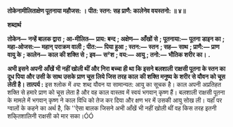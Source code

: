 **तोकेनामीलिताक्षेण पूतनाया महौजस: ।** **पीत: स्तन: सह प्राणै: कालेनेव वयस्तनो: ॥ ४॥** 

**शब्दार्थ** 

**तोकेन—** **नन्हें बालक द्वारा** **; आ-मीलित—** **प्राय: बन्द** **; अक्षेण—** **आँखों से** **; पूतनाया:—** **पूतना डाइन का** **; महा-ओजस:—** **महान्** **पराक्रम वाली** **; पीत:—** **पिया हुआ** **; स्तन:—** **स्तन** **; सह—** **साथ** **; प्राणै:—** **प्राण वायु के** **; कालेन—** **काल की शक्ति से** **; इव—** **स²श** **; वय:—** **आयु** **; तनो:—** **भौतिक शरीर का।** **.** 

**अभी इसने अपनी आँखें भी नहीं खोली थीं और निरा बच्चा ही था कि इसने बलशाली** **राक्षसी पूतना के स्तन का दूध पिया और उसी के साथ उसके प्राण चूस लिये जिस तरह काल** **की शक्ति मनुष्य के शरीर से यौवन को चूस लेती है।** **तात्पर्य :** इस श्लोक में *वय:* शब्द यौवन या सामान्यत: आयु का सूचक है। काल अपनी अप्रतिहत शक्ति से हमारे प्राण को चूस लेता है और वह काल वास्तव में स्वयं भगवान् कृष्ण हैं। बलशाली राक्षसी पूतना के मामले में भगवान् कृष्ण ने काल विधि को तेज कर दिया और क्षण भर में उसकी आयु सोख ली। यहाँ पर ग्वालों के कहने का अर्थ है, कि ''ऐसा बालक जिसने अभी आँखें भी नहीं खोली थीं वह किस तरह इतनी शकि्तशालिनी राक्षसी को मार सका।ÓÓ  